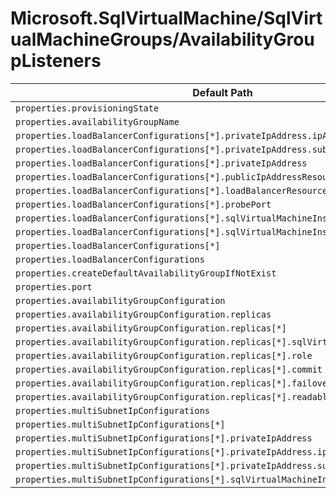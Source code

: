 # Microsoft.SqlVirtualMachine/SqlVirtualMachineGroups/AvailabilityGroupListeners

| Default Path | Alias |
|---|---|
| `properties.provisioningState` | `Microsoft.SqlVirtualMachine/SqlVirtualMachineGroups/AvailabilityGroupListeners/provisioningState` |
| `properties.availabilityGroupName` | `Microsoft.SqlVirtualMachine/SqlVirtualMachineGroups/AvailabilityGroupListeners/availabilityGroupName` |
| `properties.loadBalancerConfigurations[*].privateIpAddress.ipAddress` | `Microsoft.SqlVirtualMachine/SqlVirtualMachineGroups/AvailabilityGroupListeners/loadBalancerConfigurations[*].privateIpAddress.ipAddress` |
| `properties.loadBalancerConfigurations[*].privateIpAddress.subnetResourceId` | `Microsoft.SqlVirtualMachine/SqlVirtualMachineGroups/AvailabilityGroupListeners/loadBalancerConfigurations[*].privateIpAddress.subnetResourceId` |
| `properties.loadBalancerConfigurations[*].privateIpAddress` | `Microsoft.SqlVirtualMachine/SqlVirtualMachineGroups/AvailabilityGroupListeners/loadBalancerConfigurations[*].privateIpAddress` |
| `properties.loadBalancerConfigurations[*].publicIpAddressResourceId` | `Microsoft.SqlVirtualMachine/SqlVirtualMachineGroups/AvailabilityGroupListeners/loadBalancerConfigurations[*].publicIpAddressResourceId` |
| `properties.loadBalancerConfigurations[*].loadBalancerResourceId` | `Microsoft.SqlVirtualMachine/SqlVirtualMachineGroups/AvailabilityGroupListeners/loadBalancerConfigurations[*].loadBalancerResourceId` |
| `properties.loadBalancerConfigurations[*].probePort` | `Microsoft.SqlVirtualMachine/SqlVirtualMachineGroups/AvailabilityGroupListeners/loadBalancerConfigurations[*].probePort` |
| `properties.loadBalancerConfigurations[*].sqlVirtualMachineInstances[*]` | `Microsoft.SqlVirtualMachine/SqlVirtualMachineGroups/AvailabilityGroupListeners/loadBalancerConfigurations[*].sqlVirtualMachineInstances[*]` |
| `properties.loadBalancerConfigurations[*].sqlVirtualMachineInstances` | `Microsoft.SqlVirtualMachine/SqlVirtualMachineGroups/AvailabilityGroupListeners/loadBalancerConfigurations[*].sqlVirtualMachineInstances` |
| `properties.loadBalancerConfigurations[*]` | `Microsoft.SqlVirtualMachine/SqlVirtualMachineGroups/AvailabilityGroupListeners/loadBalancerConfigurations[*]` |
| `properties.loadBalancerConfigurations` | `Microsoft.SqlVirtualMachine/SqlVirtualMachineGroups/AvailabilityGroupListeners/loadBalancerConfigurations` |
| `properties.createDefaultAvailabilityGroupIfNotExist` | `Microsoft.SqlVirtualMachine/SqlVirtualMachineGroups/AvailabilityGroupListeners/createDefaultAvailabilityGroupIfNotExist` |
| `properties.port` | `Microsoft.SqlVirtualMachine/SqlVirtualMachineGroups/AvailabilityGroupListeners/port` |
| `properties.availabilityGroupConfiguration` | `Microsoft.SqlVirtualMachine/sqlVirtualMachineGroups/availabilityGroupListeners/availabilityGroupConfiguration` |
| `properties.availabilityGroupConfiguration.replicas` | `Microsoft.SqlVirtualMachine/sqlVirtualMachineGroups/availabilityGroupListeners/availabilityGroupConfiguration.replicas` |
| `properties.availabilityGroupConfiguration.replicas[*]` | `Microsoft.SqlVirtualMachine/sqlVirtualMachineGroups/availabilityGroupListeners/availabilityGroupConfiguration.replicas[*]` |
| `properties.availabilityGroupConfiguration.replicas[*].sqlVirtualMachineInstanceId` | `Microsoft.SqlVirtualMachine/sqlVirtualMachineGroups/availabilityGroupListeners/availabilityGroupConfiguration.replicas[*].sqlVirtualMachineInstanceId` |
| `properties.availabilityGroupConfiguration.replicas[*].role` | `Microsoft.SqlVirtualMachine/sqlVirtualMachineGroups/availabilityGroupListeners/availabilityGroupConfiguration.replicas[*].role` |
| `properties.availabilityGroupConfiguration.replicas[*].commit` | `Microsoft.SqlVirtualMachine/sqlVirtualMachineGroups/availabilityGroupListeners/availabilityGroupConfiguration.replicas[*].commit` |
| `properties.availabilityGroupConfiguration.replicas[*].failover` | `Microsoft.SqlVirtualMachine/sqlVirtualMachineGroups/availabilityGroupListeners/availabilityGroupConfiguration.replicas[*].failover` |
| `properties.availabilityGroupConfiguration.replicas[*].readableSecondary` | `Microsoft.SqlVirtualMachine/sqlVirtualMachineGroups/availabilityGroupListeners/availabilityGroupConfiguration.replicas[*].readableSecondary` |
| `properties.multiSubnetIpConfigurations` | `Microsoft.SqlVirtualMachine/sqlVirtualMachineGroups/availabilityGroupListeners/multiSubnetIpConfigurations` |
| `properties.multiSubnetIpConfigurations[*]` | `Microsoft.SqlVirtualMachine/sqlVirtualMachineGroups/availabilityGroupListeners/multiSubnetIpConfigurations[*]` |
| `properties.multiSubnetIpConfigurations[*].privateIpAddress` | `Microsoft.SqlVirtualMachine/sqlVirtualMachineGroups/availabilityGroupListeners/multiSubnetIpConfigurations[*].privateIpAddress` |
| `properties.multiSubnetIpConfigurations[*].privateIpAddress.ipAddress` | `Microsoft.SqlVirtualMachine/sqlVirtualMachineGroups/availabilityGroupListeners/multiSubnetIpConfigurations[*].privateIpAddress.ipAddress` |
| `properties.multiSubnetIpConfigurations[*].privateIpAddress.subnetResourceId` | `Microsoft.SqlVirtualMachine/sqlVirtualMachineGroups/availabilityGroupListeners/multiSubnetIpConfigurations[*].privateIpAddress.subnetResourceId` |
| `properties.multiSubnetIpConfigurations[*].sqlVirtualMachineInstance` | `Microsoft.SqlVirtualMachine/sqlVirtualMachineGroups/availabilityGroupListeners/multiSubnetIpConfigurations[*].sqlVirtualMachineInstance` |

